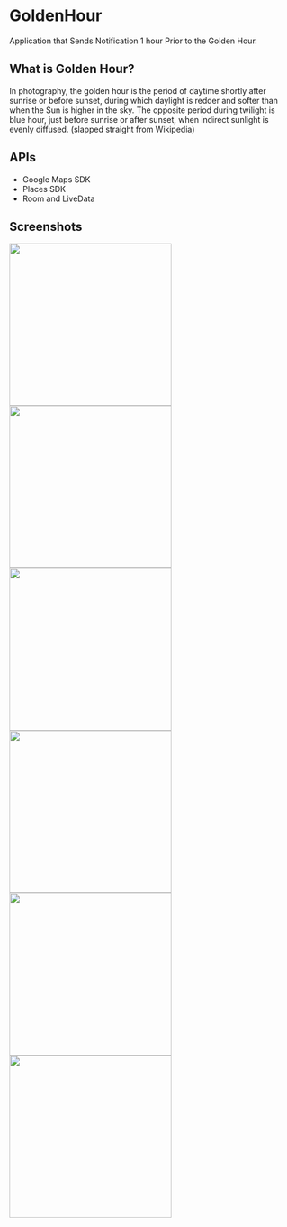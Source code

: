 # GoldenHour
Application that Sends Notification 1 hour Prior to the Golden Hour. 

## What is Golden Hour?
In photography, the golden hour is the period of daytime shortly after sunrise or before sunset, during which daylight is redder and softer than when the Sun is higher in the sky. 
The opposite period during twilight is blue hour, just before sunrise or after sunset, when indirect sunlight is evenly diffused.
(slapped straight from Wikipedia)

## APIs
* Google Maps SDK
* Places SDK
* Room and LiveData

## Screenshots

<img src="images/1.jpeg" width=288></img>
<img src="images/2.jpeg" width=288></img>
<img src="images/3.jpeg" width=288></img>
<img src="images/4.jpeg" width=288></img>
<img src="images/5.jpeg" width=288></img>
<img src="images/6.jpeg" width=288></img>
